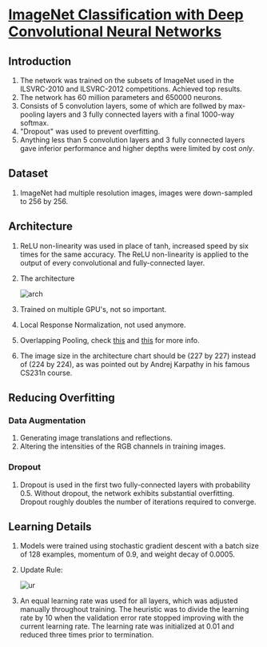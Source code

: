 # [ImageNet Classification with Deep Convolutional Neural Networks](https://papers.nips.cc/paper/4824-imagenet-classification-with-deep-convolutional-neural-networks.pdf)

## Introduction

1. The network was trained on the subsets of ImageNet used in the ILSVRC-2010 and ILSVRC-2012
   competitions. Achieved top results.
2. The network has 60 million parameters and 650000 neurons.
3. Consists of 5 convolution layers, some of which are follwed by max-pooling layers and 3 fully
   connected layers with a final 1000-way softmax.
4. "Dropout" was used to prevent overfitting.
5. Anything less than 5 convolution layers and 3 fully connected layers gave inferior performance
   and higher depths were limited by cost _only_.

## Dataset

1. ImageNet had multiple resolution images, images were down-sampled to 256 by 256.

## Architecture

1. ReLU non-linearity was used in place of tanh, increased speed by six times for the same accuracy.
   The ReLU non-linearity is applied to the output of every convolutional and fully-connected layer.
2. The architecture

   ![arch](https://cdn-images-1.medium.com/max/1200/1*mTVOfTeUYxJnv0jedMLVwg.png)

3. Trained on multiple GPU's, not so important.
4. Local Response Normalization, not used anymore.
5. Overlapping Pooling, check [this](https://stats.stackexchange.com/questions/283261/why-does-overlapped-pooling-help-reduce-overfitting-in-conv-nets) and [this](https://adriancolyer.files.wordpress.com/2017/03/overlapping-pooling.jpeg) for more info.
6. The image size in the architecture chart should be (227 by 227) instead of (224 by 224), as was pointed out by Andrej Karpathy in his famous CS231n course.

## Reducing Overfitting

### Data Augmentation

1. Generating image translations and reflections.
2. Altering the intensities of the RGB channels in training images.

### Dropout

1. Dropout is used in the first two fully-connected layers with probability 0.5. Without dropout, the network exhibits substantial overfitting. Dropout roughly doubles the number of iterations required to converge.

## Learning Details

1. Models were trained using stochastic gradient descent
   with a batch size of 128 examples, momentum of 0.9, and
   weight decay of 0.0005.
2. Update Rule:

   ![ur](https://cdn-images-1.medium.com/max/1600/1*zRCEzN657yvGBXZGBoG2Jw.png)

3. An equal learning rate was used for all layers, which was adjusted manually throughout training.
   The heuristic was to divide the learning rate by 10 when the validation error rate stopped improving with the current learning rate. The learning rate was initialized at 0.01 and reduced three times prior to termination.
